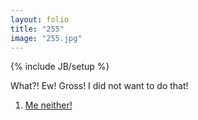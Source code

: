 ```yaml
---
layout: folio
title: "255"
image: "255.jpg"
---
```

{% include JB/setup %}

<div class="copy">
	<p>What?! Ew! Gross! I did not want to do that!</p>
</div>

<div class="choice">
	<ol>
		<li><a href="256.html">
			Me neither!
		</a></li>
	</ol>
</div>